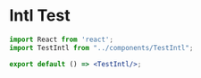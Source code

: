 # Intl Test

```jsx
import React from 'react';
import TestIntl from "../components/TestIntl";

export default () => <TestIntl/>;
```
